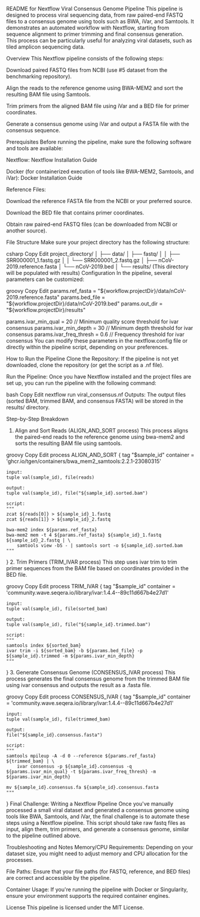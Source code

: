 README for Nextflow Viral Consensus Genome Pipeline
This pipeline is designed to process viral sequencing data, from raw paired-end FASTQ files to a consensus genome using tools such as BWA, iVar, and Samtools. It demonstrates an automated workflow with Nextflow, starting from sequence alignment to primer trimming and final consensus generation. This process can be particularly useful for analyzing viral datasets, such as tiled amplicon sequencing data.

Overview
This Nextflow pipeline consists of the following steps:

Download paired FASTQ files from NCBI (use #5 dataset from the benchmarking repository).

Align the reads to the reference genome using BWA-MEM2 and sort the resulting BAM file using Samtools.

Trim primers from the aligned BAM file using iVar and a BED file for primer coordinates.

Generate a consensus genome using iVar and output a FASTA file with the consensus sequence.

Prerequisites
Before running the pipeline, make sure the following software and tools are available:

Nextflow: Nextflow Installation Guide

Docker (for containerized execution of tools like BWA-MEM2, Samtools, and iVar): Docker Installation Guide

Reference Files:

Download the reference FASTA file from the NCBI or your preferred source.

Download the BED file that contains primer coordinates.

Obtain raw paired-end FASTQ files (can be downloaded from NCBI or another source).

File Structure
Make sure your project directory has the following structure:

csharp
Copy
Edit
project_directory/
│
├── data/
│   ├── fastq/
│   │   ├── SRR000001_1.fastq.gz
│   │   └── SRR000001_2.fastq.gz
│   ├── nCoV-2019.reference.fasta
│   └── nCoV-2019.bed
│
└── results/  (This directory will be populated with results)
Configuration
In the pipeline, several parameters can be customized:

groovy
Copy
Edit
params.ref_fasta = "${workflow.projectDir}/data/nCoV-2019.reference.fasta"
params.bed_file  = "${workflow.projectDir}/data/nCoV-2019.bed"
params.out_dir   = "${workflow.projectDir}/results"

params.ivar_min_qual    = 20  // Minimum quality score threshold for ivar consensus
params.ivar_min_depth   = 30  // Minimum depth threshold for ivar consensus
params.ivar_freq_thresh = 0.6 // Frequency threshold for ivar consensus
You can modify these parameters in the nextflow.config file or directly within the pipeline script, depending on your preferences.

How to Run the Pipeline
Clone the Repository:
If the pipeline is not yet downloaded, clone the repository (or get the script as a .nf file).

Run the Pipeline:
Once you have Nextflow installed and the project files are set up, you can run the pipeline with the following command:

bash
Copy
Edit
nextflow run viral_consensus.nf
Outputs:
The output files (sorted BAM, trimmed BAM, and consensus FASTA) will be stored in the results/ directory.

Step-by-Step Breakdown
1. Align and Sort Reads (ALIGN_AND_SORT process)
This process aligns the paired-end reads to the reference genome using bwa-mem2 and sorts the resulting BAM file using samtools.

groovy
Copy
Edit
process ALIGN_AND_SORT {
    tag "$sample_id"
    container = 'ghcr.io/tgen/containers/bwa_mem2_samtools:2.2.1-23080315'

    input:
    tuple val(sample_id), file(reads)

    output:
    tuple val(sample_id), file("${sample_id}.sorted.bam")

    script:
    """
    zcat ${reads[0]} > ${sample_id}_1.fastq
    zcat ${reads[1]} > ${sample_id}_2.fastq

    bwa-mem2 index ${params.ref_fasta}
    bwa-mem2 mem -t 4 ${params.ref_fasta} ${sample_id}_1.fastq ${sample_id}_2.fastq | \
        samtools view -bS - | samtools sort -o ${sample_id}.sorted.bam
    """
}
2. Trim Primers (TRIM_IVAR process)
This step uses ivar trim to trim primer sequences from the BAM file based on coordinates provided in the BED file.

groovy
Copy
Edit
process TRIM_IVAR {
    tag "$sample_id"
    container = 'community.wave.seqera.io/library/ivar:1.4.4--89c11d667b4e27d1'

    input:
    tuple val(sample_id), file(sorted_bam)

    output:
    tuple val(sample_id), file("${sample_id}.trimmed.bam")

    script:
    """
    samtools index ${sorted_bam}
    ivar trim -i ${sorted_bam} -b ${params.bed_file} -p ${sample_id}.trimmed -m ${params.ivar_min_depth}
    """
}
3. Generate Consensus Genome (CONSENSUS_IVAR process)
This process generates the final consensus genome from the trimmed BAM file using ivar consensus and outputs the result as a .fasta file.

groovy
Copy
Edit
process CONSENSUS_IVAR {
    tag "$sample_id"
    container = 'community.wave.seqera.io/library/ivar:1.4.4--89c11d667b4e27d1'

    input:
    tuple val(sample_id), file(trimmed_bam)

    output:
    file("${sample_id}.consensus.fasta")

    script:
    """
    samtools mpileup -A -d 0 --reference ${params.ref_fasta} ${trimmed_bam} | \
        ivar consensus -p ${sample_id}.consensus -q ${params.ivar_min_qual} -t ${params.ivar_freq_thresh} -m ${params.ivar_min_depth}

    mv ${sample_id}.consensus.fa ${sample_id}.consensus.fasta
    """
}
Final Challenge: Writing a Nextflow Pipeline
Once you've manually processed a small viral dataset and generated a consensus genome using tools like BWA, Samtools, and iVar, the final challenge is to automate these steps using a Nextflow pipeline. This script should take raw fastq files as input, align them, trim primers, and generate a consensus genome, similar to the pipeline outlined above.

Troubleshooting and Notes
Memory/CPU Requirements: Depending on your dataset size, you might need to adjust memory and CPU allocation for the processes.

File Paths: Ensure that your file paths (for FASTQ, reference, and BED files) are correct and accessible by the pipeline.

Container Usage: If you're running the pipeline with Docker or Singularity, ensure your environment supports the required container engines.

License
This pipeline is licensed under the MIT License.